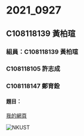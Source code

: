 # 2021_0927

## C108118139 黃柏瑄

### 組員：C108118139 黃柏瑄
###      C108118105 許志成
###      C108118147 鄭育銓

#### 題目：

[我的網頁]()

![NKUST](https://www.nkust.edu.tw/var/file/0/1000/img/513/182513897.png "高科大")
